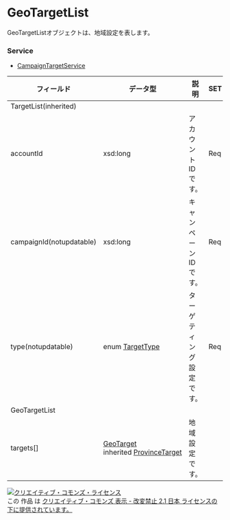 # GeoTargetList
GeoTargetListオブジェクトは、地域設定を表します。
### Service
+ [CampaignTargetService](../services/CampaignTargetService.md)

| フィールド | データ型 | 説明 | SET | 
|---|---|---|---|
| TargetList(inherited)||||
| accountId| xsd:long| アカウントIDです。| Req |
| campaignId(notupdatable)| xsd:long| キャンペーンIDです。| Req |
| type(notupdatable)| enum <a href="./TargetType.md">TargetType</a>| ターゲティング設定です。| Req |
| GeoTargetList||||
| targets[]| <a href="./GeoTarget.md">GeoTarget</a><br>inherited <a href="./ProvinceTarget.md">ProvinceTarget</a>| 地域設定です。|  |
<a rel="license" href="http://creativecommons.org/licenses/by-nd/2.1/jp/"><img alt="クリエイティブ・コモンズ・ライセンス" style="border-width:0" src="https://i.creativecommons.org/l/by-nd/2.1/jp/88x31.png" /></a><br />この 作品 は <a rel="license" href="http://creativecommons.org/licenses/by-nd/2.1/jp/">クリエイティブ・コモンズ 表示 - 改変禁止 2.1 日本 ライセンスの下に提供されています。</a>
